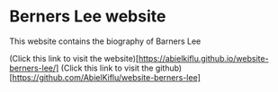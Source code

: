 # Berners Lee website

This website contains the biography of Barners Lee

(Click this link to visit the website)[https://abielkiflu.github.io/website-berners-lee/]
(Click this link to visit the github)[https://github.com/AbielKiflu/website-berners-lee]

